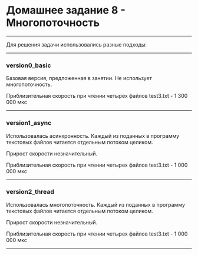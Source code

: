 # Домашнее задание 8 - Многопоточность

---

Для решения задачи использовались разные подходы:

---

### version0_basic

Базовая версия, предложенная в занятии. Не использует многопоточность.

Приблизительная скорость при чтении четырех файлов test3.txt - 1 300 000 мкс

---

### version1_async 

Использовалась асинхронность. Каждый из поданных в программу текстовых файлов читается отдельным потоком целиком.

Прирост скорости незначительный.

Приблизительная скорость при чтении четырех файлов test3.txt - 1 000 000 мкс

---

### version2_thread 

Использовалась многопоточность. Каждый из поданных в программу текстовых файлов читается отдельным потоком целиком.

Прирост скорости незначительный.

Приблизительная скорость при чтении четырех файлов test3.txt - 1 000 000 мкс

---